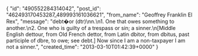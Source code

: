 {
   "id": "490552284314042",
   "post_id": "462493170453287_489993161036621",
   "from_name": "Geoffrey Franklin El Rex",
   "message": "debt�or  (dtr)\nn.\n1. One that owes something to another.\n2. One who is guilty of a trespass or sin; a sinner.\n[Middle English dettour, from Old French dettor, from Latin dbitor, from dbitus, past participle of dbre, to owe; see debt.]                           Now since I am a non-taxpayer I am not a sinner.",
   "created_time": "2013-03-10T01:42:39+0000"
 }
